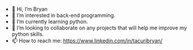 - 👋 Hi, I’m Bryan
- 👀 I’m interested in back-end programming.
- 🌱 I’m currently learning python.
- 💞️ I’m looking to collaborate on any projects that will help me improve my python skills.
- 📫 How to reach me: https://www.linkedin.com/in/tacuribryan/

<!---
tacuribryan/tacuribryan is a ✨ special ✨ repository because its `README.md` (this file) appears on your GitHub profile.
You can click the Preview link to take a look at your changes.
--->
